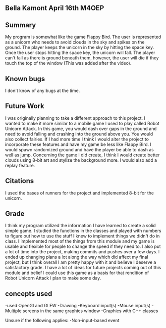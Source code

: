 ## Bella Kamont April 16th M4OEP
## Summary
My program is somewhat like the game Flappy Bird. The user is represented as a unicorn who needs to avoid clouds in the sky and spikes on the ground. The player keeps the unicorn in the sky by hitting the space key. Once the user stops hitting the space key, the unicorn will fall. The player can't fall as there is ground beneath them, however, the user will die if they touch the top of the window (This was added after the video).
## Known bugs
I don't know of any bugs at the time.
## Future Work
I was originally planning to take a different approach to this project. I wanted to make it more similar to a mobile game I used to play called Robot Unicorn Attack. In this game, you would dash over gaps in the ground and need to avoid falling and crashing into the ground above you. You would also collect fairies. If I had more time I think I would alter the project to incorporate these features and have my game be less like Flappy Bird. I would spawn randomized ground and have the player be able to dash as well as jump. Concerning the game I did create, I think I would create better clouds using 8-bit art and stylize the background more. I would also add a replay feature.
## Citations
I used the bases of runners for the project and implemented 8-bit for the unicorn.
## Grade
I think my program utilized the information I have learned to create a solid simple game. I studied the functions in the classes and played with numbers to figure out how to use the stuff I knew to implement things we didn't do in class. I implemented most of the things from this module and  my game is usable and flexible for people to change the speed if they need to. I also put a lot of time into the project, making commits and pushes over a few days. I ended up changing plans a lot along the way which did affect my final project, but I think overall I am pretty happy with it and believe I deserve a satisfactory grade. I have a lot of ideas for future projects coming out of this module and belief I could use this game as a basis for that rendition of Robot Unicorn Attack I plan to make some day.

## concepts used
-used OpenGl and GLFW
-Drawing
-Keyboard input(s)
-Mouse input(s)
-Multiple screens in the same graphics window
-Graphics with C++ classes

Unsure if the following applies:
-Non-input-based event